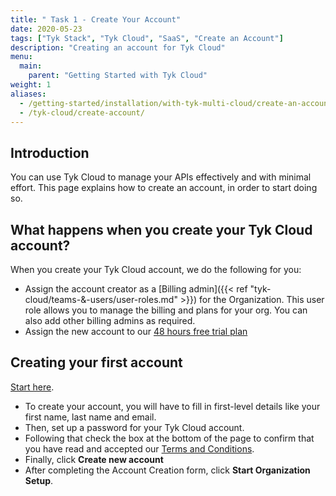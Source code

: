 ```yaml
---
title: " Task 1 - Create Your Account"
date: 2020-05-23
tags: ["Tyk Stack", "Tyk Cloud", "SaaS", "Create an Account"]
description: "Creating an account for Tyk Cloud"
menu:
  main:
    parent: "Getting Started with Tyk Cloud"
weight: 1
aliases:
  - /getting-started/installation/with-tyk-multi-cloud/create-an-account/
  - /tyk-cloud/create-account/
---
```


## Introduction

You can use Tyk Cloud to manage your APIs effectively and with minimal effort. This page explains how to create an account, in order to start doing so.

## What happens when you create your Tyk Cloud account?

When you create your Tyk Cloud account, we do the following for you:

- Assign the account creator as a [Billing admin]({{< ref "tyk-cloud/teams-&-users/user-roles.md" >}}) for the Organization. This user role allows you to manage the billing and plans for your org. You can also add other billing admins as required.
- Assign the new account to our [48 hours free trial plan](https://tyk.io/sign-up/#cloud)

## Creating your first account

[Start here](https://tyk.io/sign-up/#cloud).

- To create your account, you will have to fill in first-level details like your first name, last name and email.
- Then, set up a password for your Tyk Cloud account.
- Following that check the box at the bottom of the page to confirm that you have read and accepted our [Terms and Conditions](https://tyk.io/software-as-a-service-agreement/).
- Finally, click **Create new account**
- After completing the Account Creation form, click **Start Organization Setup**.
